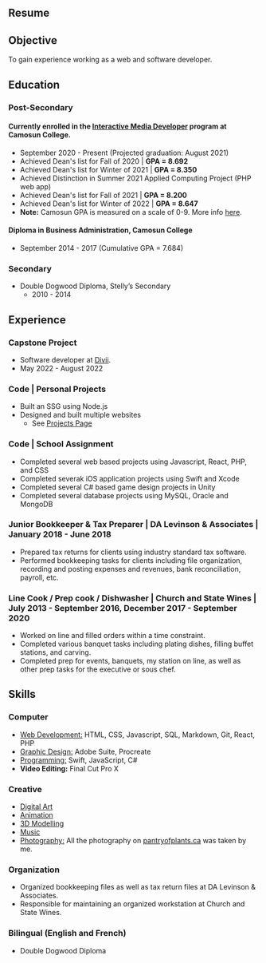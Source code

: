 <section class="content" markdown="1">

# Resume

<div class="resumeSpacing" markdown="1">

## Objective
To gain experience working as a web and software developer.


## Education

### Post-Secondary

#### Currently enrolled in the <a href="https://camosun.ca/programs-courses/find-program/interactive-media-developer-technologist-diploma" target="_blank" id="resume">Interactive Media Developer</a> program at Camosun College.
- September 2020 - Present (Projected graduation: August 2021) 
- Achieved Dean's list for Fall of 2020 | **GPA = 8.692**
- Achieved Dean's list for Winter of 2021 | **GPA = 8.350**
- Achieved Distinction in Summer 2021 Applied Computing Project (PHP web app)
- Achieved Dean's list for Fall of 2021 | **GPA = 8.200**
- Achieved Dean's list for Winter of 2022 | **GPA = 8.647**
- **Note:** Camosun GPA is measured on a scale of 0-9. More info <a href="https://camosun.ca/registration-records/student-records/camosun-grading-systems" target="_blank">here</a>.


#### Diploma in Business Administration, Camosun College
- September 2014 - 2017 (Cumulative GPA = 7.684)
	 	
### Secondary
- Double Dogwood Diploma, Stelly’s Secondary
	- 2010 - 2014
	 	

## Experience

### Capstone Project
- Software developer at <a href="https://www.divii.ca">Divii</a>.
- May 2022 - August 2022

### Code | Personal Projects
- Built an SSG using Node.js
- Designed and built multiple websites
	- See <a href="projects.html" target="_blank">Projects Page</a>

### Code | School Assignment
- Completed several web based projects using Javascript, React, PHP, and CSS
- Completed severak iOS application projects using Swift and Xcode
- Completed several C# based game design projects in Unity
- Completed several database projects using MySQL, Oracle and MongoDB

### Junior Bookkeeper &amp; Tax Preparer | DA Levinson &amp; Associates | January 2018 - June 2018
- Prepared tax returns for clients using industry standard tax software.
- Performed bookkeeping tasks for clients including file organization, recording and posting expenses and revenues, bank reconciliation, payroll, etc.

### Line Cook / Prep cook / Dishwasher | Church and State Wines | July 2013 - September 2016, December 2017 - September 2020
- Worked on line and filled orders within a time constraint.
- Completed various banquet tasks including plating dishes, filling buffet stations, and carving.
- Completed prep for events, banquets, my station on line, as well as other prep tasks for the executive or sous chef.


## Skills 

### Computer
- <a href="projects.html#web" target="_blank">Web Development:</a> HTML, CSS, Javascript, SQL, Markdown, Git, React, PHP
- <a href="projects#design" target="_blank">Graphic Design:</a> Adobe Suite, Procreate
- <a href="projects#web" target="_blank">Programming:</a> Swift, JavaScript, C#
- **Video Editing:** Final Cut Pro X
	
### Creative
- <a href="art.html" target="_blank">Digital Art</a>
- <a href="animation.html" target="_blank">Animation</a>
- <a href="animation.html#3d" target="_blank">3D Modelling</a>
- <a href="https://treenotemusic.ca" target="_blank">Music</a>
- <a href="https://pantryofplants.ca" target="_blank">Photography:</a> All the photography on <a href="https://pantryofplants.ca" target="_blank">pantryofplants.ca</a> was taken by me.
	
### Organization
- Organized bookkeeping files as well as tax return files at DA Levinson &amp; Associates.
- Responsible for maintaining an organized workstation at Church and State Wines.
	
### Bilingual (English and French)
- Double Dogwood Diploma

</div>
</section>